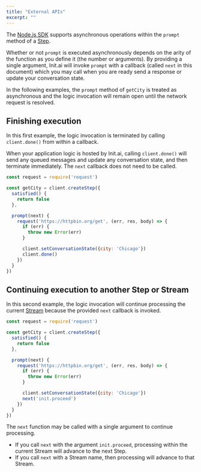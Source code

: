 ```yaml
---
title: "External APIs"
excerpt: ""
---
```

The [Node.js SDK](doc:client-api) supports asynchronous operations within the `prompt` method of a [Step](doc:conversation-flow#section-steps).

Whether or not `prompt` is executed asynchronously depends on the arity of the function as you define it (the number or arguments). By providing a single argument, Init.ai will invoke `prompt` with a callback (called `next` in this document) which you may call when you are ready send a response or update your conversation state.

In the following examples, the `prompt` method of `getCity` is treated as asynchronous and the logic invocation will remain open until the network request is resolved.

## Finishing execution

In this first example, the logic invocation is terminated by calling `client.done()` from within a callback. 

When your application logic is hosted by Init.ai, calling `client.done()` will send any queued messages and update any conversation state, and then terminate immediately. The `next` callback does not need to be called.

```js
const request = require('request')

const getCity = client.createStep({
  satisfied() {
    return false
  },

  prompt(next) {
    request('https://httpbin.org/get', (err, res, body) => {
      if (err) {
        throw new Error(err)
      }

      client.setConversationState({city: 'Chicago'})
      client.done()
    })
  }
})
```

## Continuing execution to another Step or Stream

In this second example, the logic invocation will continue processing the current [Stream](doc:conversation-flow#section-streams) because the provided `next` callback is invoked.

```js
const request = require('request')

const getCity = client.createStep({
  satisfied() {
    return false
  },

  prompt(next) {
    request('https://httpbin.org/get', (err, res, body) => {
      if (err) {
        throw new Error(err)
      }

      client.setConversationState({city: 'Chicago'})
      next('init.proceed')
    })
  }
})
```

The `next` function may be called with a single argument to continue processing. 
- If you call `next` with the argument `init.proceed`, processing within the current Stream will advance to the next Step.
- If you call `next` with a Stream name, then processing will advance to that Stream.